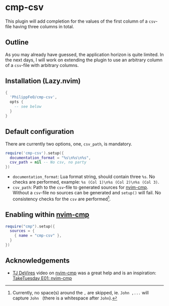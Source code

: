 # cmp-csv

This plugin will add completion for the values of the first column of a `csv`-file having three columns in total.

## Outline
As you may already have guessed, the application horizon is quite limited. In the next days, I will work on extending the plugin to use an arbitrary column of a `csv`-file with arbitrary columns.

## Installation (Lazy.nvim)
```lua
{
  'PhilippFeO/cmp-csv',
  opts {
    -- see below
  }
}
```

## Default configuration
There are currently two options, one, `csv_path`, is mandatory.
```lua
require('cmp-csv').setup({
  documentation_format = "%s\n%s\n%s",
  csv_path = nil -- No csv, no party
})
```
- `documentation_format`: Lua format string, should contain three `%s`. No checks are performed, example: `%s (Col 1)\n%s (Col 2)\n%s (Col 3)`.
- `csv_path`: Path to the `csv`-file to generated sources for [nvim-cmp](https://github.com/hrsh7th/nvim-cmp). Without a `csv`-file no sources can be generated and `setup()` will fail. No consistency checks for the `csv` are performed[^1]. 

## Enabling within [nvim-cmp](https://github.com/hrsh7th/nvim-cmp)
```lua
require("cmp").setup({
  sources = {
    { name = "cmp-csv" },
  }
})
```

## Acknowledgements
- [TJ DeVires](https://github.com/tjdevries) video on [nvim-cmp](https://github.com/hrsh7th/nvim-cmp) was a great help and is an inspiration: [TakeTuesday E01: nvim-cmp](https://www.youtube.com/watch?v=_DnmphIwnjo)

[^1]: Currently, no space(s) around the `,` are skipped, ie. `John ,...` will capture `John ` (there is a whitespace after `John`).
